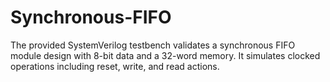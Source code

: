 # Synchronous-FIFO
The provided SystemVerilog testbench validates a synchronous FIFO module design with 8-bit data and a 32-word memory. It simulates clocked operations including reset, write, and read actions.
